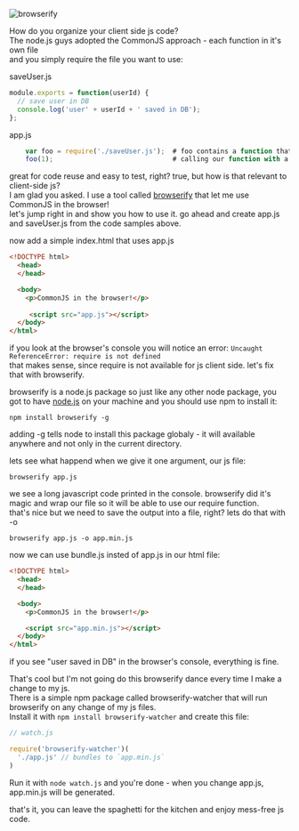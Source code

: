 ![browserify](http://substack.net/doc/hujs/07_browserify.png)

How do you organize your client side js code?  
The node.js guys adopted the CommonJS approach - each function in it's own file  
and you simply require the file you want to use:

saveUser.js

```js
module.exports = function(userId) {
  // save user in DB
  console.log('user' + userId + ' saved in DB');
};
```
   
app.js

```js
    var foo = require('./saveUser.js');  # foo contains a function that can save our user
    foo(1);                              # calling our function with a user id
```

great for code reuse and easy to test, right? true, but how is that relevant to client-side js?  
I am glad you asked. I use a tool called [browserify](https://github.com/substack/node-browserify) that let me use CommonJS in the browser!  
let's jump right in and show you how to use it.
go ahead and create app.js and saveUser.js from the code samples above.  

now add a simple index.html that uses app.js

```html
<!DOCTYPE html>
  <head>
  </head>

  <body>
    <p>CommonJS in the browser!</p>
   
     <script src="app.js"></script>
  </body>
</html>
```

if you look at the browser's console you will notice an error: `Uncaught ReferenceError: require is not defined`   
that makes sense, since require is not available for js client side. let's fix that with browserify.

browserify is a node.js package so just like any other node package, you got to have [node.js](http://nodejs.org) on your machine and you should use npm to install it:

    npm install browserify -g

adding -g tells node to install this package globaly - it will available anywhere and not only in the current directory.

lets see what happend when we give it one argument, our js file:

    browserify app.js

we see a long javascript code printed in the console. browserify did it's magic and wrap our file so it will be able to use our require function.  
that's nice but we need to save the output into a file, right? lets do that with -o

    browserify app.js -o app.min.js

now we can use bundle.js insted of app.js in our html file:

```html
<!DOCTYPE html>
  <head>
  </head>

  <body>
    <p>CommonJS in the browser!</p>

    <script src="app.min.js"></script>
  </body>
</html>
```

if you see "user saved in DB" in the browser's console, everything is fine.

That's cool but I'm not going do this browserify dance every time I make a change to my js.  
There is a simple npm package called browserify-watcher that will run browserify on any change of my js files.  
Install it with `npm install browserify-watcher` and create this file:

```js
// watch.js

require('browserify-watcher')(
  './app.js' // bundles to `app.min.js`
)
```

Run it with `node watch.js` and you're done - when you change app.js, app.min.js will be generated.

that's it, you can leave the spaghetti for the kitchen and enjoy mess-free js code.
